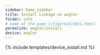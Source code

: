 ```yaml
---
sidebar: home_sidebar
title: Install Lineage on angler
folder: info
# name of the page (/{{permalink}}.html)
permalink: angler/install
device: angler
---
```

{% include templates/device_install.md %}
